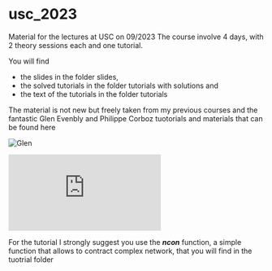 # usc_2023
Material for the lectures at USC on 09/2023
The course involve 4 days, with 2 theory sessions each and one tutorial.

You will find
- the slides in the folder slides,
- the solved tutorials in the folder  tutorials with solutions and
- the text of the tutorials in the folder tutorials

 The material is not new but freely taken from my previous courses and the fantastic 
 Glen Evenbly and Philippe Corboz tuotorials and materials that can be found here
 
 ![Glen](www.tensors.net)
 
 ![Philippe](https://nextcloud.tfk.ph.tum.de/etn/wp-content/uploads/2018/11/Philippe_Corboz.pdf)

 For the tutorial I strongly suggest you use the ***ncon*** function, a simple function that allows to contract complex network, that you will find in the tuotrial folder 
